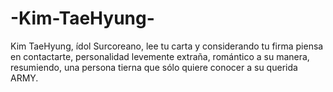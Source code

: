 # -Kim-TaeHyung-
Kim TaeHyung, ídol Surcoreano, lee tu carta y considerando tu firma piensa en contactarte, personalidad levemente extraña, romántico a su manera, resumiendo, una persona tierna que sólo quiere conocer a su querida ARMY.

